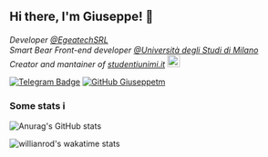 ## Hi there, I'm Giuseppe! 👋
<p><em>
Developer <a href="https://github.com/EgeatechSRL">@EgeatechSRL</a> <img src="https://media.tenor.com/images/70c1f64b4213e37de8048f87f64e16a9/tenor.gif" width="16" style="margin-bottom: -3px">
<br/>
Smart Bear Front-end developer <a href="https://www.unimi.it/">@Università degli Studi di Milano</a> <img src="https://c.tenor.com/fRfxaUZELDUAAAAi/polar-bear-white-bear.gif" width="15" />
<br/>
Creator and mantainer of <a href="https://studentiunimi.it/">studentiunimi.it<a> <img src="https://media.tenor.com/images/5d582dac1e29406f340fb3b35dd7ba13/tenor.gif" width="22"> 
<br/>
</em></p>

[![Telegram Badge](https://img.shields.io/badge/-@giuseppetm-2CA5E0?style=flat-square&labelColor=2CA5E0&logo=telegram&logoColor=white&link=https://t.me/giuseppetm)](https://t.me/giuseppetm)
[![GitHub Giuseppetm](https://img.shields.io/github/followers/giuseppetm?label=follow&style=social)](https://github.com/Giuseppetm)

### Some stats ℹ️
![Anurag's GitHub stats](https://github-readme-stats.vercel.app/api?username=giuseppetm&show_icons=true&theme=cobalt2 )
<!--[![DenverCoder1's github streak](https://github-readme-streak-stats.herokuapp.com/?user=Giuseppetm&theme=graywhite)](https://github.com/DenverCoder1/github-readme-streak-stats)-->
![willianrod's wakatime stats](https://github-readme-stats.vercel.app/api/wakatime?username=Giuseppetm&layout=compact&theme=cobalt2 )
<!--![Top Langs](https://github-readme-stats.vercel.app/api/top-langs/?username=giuseppetm&layout=compact&langs_count=10)-->
